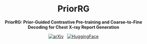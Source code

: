<div align="center">

# PriorRG

**PriorRG: Prior-Guided Contrastive Pre-training and Coarse-to-Fine Decoding for Chest X-ray Report Generation**

[![arXiv](https://img.shields.io/badge/arXiv-2508.05353-b31b1b.svg)](https://arxiv.org/abs/2508.05353)&nbsp;&nbsp;&nbsp;[![HuggingFace](https://img.shields.io/badge/%F0%9F%A4%97-Hugging%20Face-yellow)](https://huggingface.co/MK-runner)

</div>
